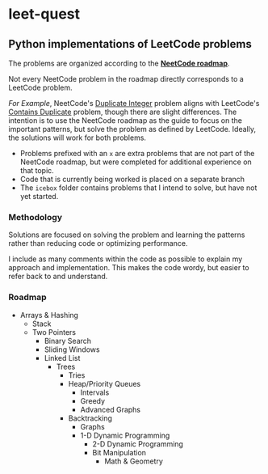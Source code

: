 # leet-quest
## Python implementations of LeetCode problems
The problems are organized according to the [**NeetCode roadmap**](https://neetcode.io/roadmap).

Not every NeetCode problem in the roadmap directly corresponds to a LeetCode problem.

_For Example_, NeetCode's [Duplicate Integer](https://neetcode.io/problems/duplicate-integer) problem aligns with LeetCode's [Contains Duplicate](https://leetcode.com/problems/contains-duplicate) problem, though there are slight differences. The intention is to use the NeetCode roadmap as the guide to focus on the important patterns, but solve the problem as defined by LeetCode. Ideally, the solutions will work for both problems.

* Problems prefixed with an `x` are extra problems that are not part of the NeetCode roadmap, but were completed for additional experience on that topic.
* Code that is currently being worked is placed on a separate branch
* The `icebox` folder contains problems that I intend to solve, but have not yet started.

### Methodology
Solutions are focused on solving the problem and learning the patterns rather than reducing code or optimizing performance.

I include as many comments within the code as possible to explain my approach and implementation. This makes the code wordy, but easier to refer back to and understand.

### Roadmap
* Arrays & Hashing
  * Stack
  * Two Pointers
    * Binary Search
    * Sliding Windows
    * Linked List
      * Trees
        * Tries
        * Heap/Priority Queues
          * Intervals
          * Greedy
          * Advanced Graphs
        * Backtracking
          * Graphs
          * 1-D Dynamic Programming
            * 2-D Dynamic Programming
            * Bit Manipulation
              * Math & Geometry

